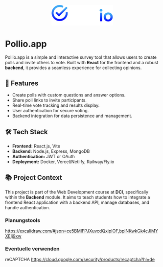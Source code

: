 <div style="text-align: center;">
    <img src="./public/pollio_logo_w.svg" alt="Pollio Logo" width="200">
</div>

# Pollio.app

Pollio.app is a simple and interactive survey tool that allows users to create polls and invite others to vote. Built with **React** for the frontend and a robust **backend**, it provides a seamless experience for collecting opinions.

## 🚀 Features

- Create polls with custom questions and answer options.
- Share poll links to invite participants.
- Real-time vote tracking and results display.
- User authentication for secure voting.
- Backend integration for data persistence and management.

## 🛠️ Tech Stack

- **Frontend:** React.js, Vite
- **Backend:** Node.js, Express, MongoDB
- **Authentication:** JWT or OAuth
- **Deployment:** Docker, Vercel/Netlify, Railway/Fly.io

## 📚 Project Context

This project is part of the Web Development course at **DCI**, specifically within the **Backend** module. It aims to teach students how to integrate a frontend React application with a backend API, manage databases, and handle authentication.

### Planungstools

https://excalidraw.com/#json=ce5BMlFPJXuvcdQxipIOF,bplNKwkGk4cJlMYXEIj9xw

### Eventuelle verwenden


reCAPTCHA
https://cloud.google.com/security/products/recaptcha?hl=de